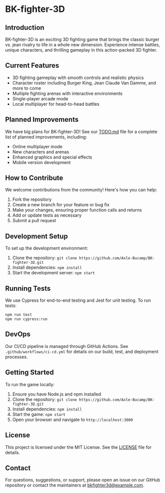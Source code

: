# BK-fighter-3D

## Introduction
BK-fighter-3D is an exciting 3D fighting game that brings the classic burger vs. jean rivalry to life in a whole new dimension. Experience intense battles, unique characters, and thrilling gameplay in this action-packed 3D fighter.

## Current Features
- 3D fighting gameplay with smooth controls and realistic physics
- Character roster including Burger King, Jean Claude Van Damme, and more to come
- Multiple fighting arenas with interactive environments
- Single-player arcade mode
- Local multiplayer for head-to-head battles

## Planned Improvements
We have big plans for BK-fighter-3D! See our [TODO.md](TODO.md) file for a complete list of planned improvements, including:
- Online multiplayer mode
- New characters and arenas
- Enhanced graphics and special effects
- Mobile version development

## How to Contribute
We welcome contributions from the community! Here's how you can help:
1. Fork the repository
2. Create a new branch for your feature or bug fix
3. Make your changes, ensuring proper function calls and returns
4. Add or update tests as necessary
5. Submit a pull request

## Development Setup
To set up the development environment:
1. Clone the repository: `git clone https://github.com/Axle-Bucamp/BK-fighter-3D.git`
2. Install dependencies: `npm install`
3. Start the development server: `npm start`

## Running Tests
We use Cypress for end-to-end testing and Jest for unit testing. To run tests:
```
npm run test
npm run cypress:run
```

## DevOps
Our CI/CD pipeline is managed through GitHub Actions. See `.github/workflows/ci-cd.yml` for details on our build, test, and deployment processes.

## Getting Started
To run the game locally:
1. Ensure you have Node.js and npm installed
2. Clone the repository: `git clone https://github.com/Axle-Bucamp/BK-fighter-3D.git`
3. Install dependencies: `npm install`
4. Start the game: `npm start`
5. Open your browser and navigate to `http://localhost:3000`

## License
This project is licensed under the MIT License. See the [LICENSE](LICENSE) file for details.

## Contact
For questions, suggestions, or support, please open an issue on our GitHub repository or contact the maintainers at bkfighter3d@example.com.